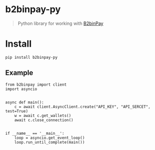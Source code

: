 # b2binpay-py
> Python library for working with [B2binPay](https://docs.b2binpay.com/v2/en/api-reference.html?roistat_visit=584687)
# Install
`pip install b2binpay-py`

## Example 
```buildoutcfg
from b2binpay import client
import asyncio


async def main():
    c = await client.AsyncClient.create("API_KEY", "API_SERCET", test=True)
    w = await c.get_wallets()
    await c.close_connection()


if __name__ == '__main__':
    loop = asyncio.get_event_loop()
    loop.run_until_complete(main())

```